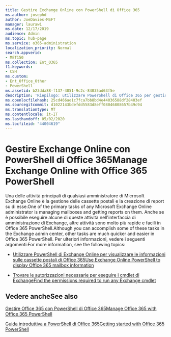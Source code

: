 ```yaml
---
title: Gestire Exchange Online con PowerShell di Office 365
ms.author: josephd
author: JoeDavies-MSFT
manager: laurawi
ms.date: 12/17/2019
audience: Admin
ms.topic: hub-page
ms.service: o365-administration
localization_priority: Normal
search.appverid:
- MET150
ms.collection: Ent_O365
f1.keywords:
- CSH
ms.custom:
- Ent_Office_Other
- PowerShell
ms.assetid: b23dda88-f137-4051-9c2c-84035ad63f5e
description: 'Riepilogo: utilizzare PowerShell di Office 365 per gestire Microsoft Exchange Online, inclusa la visualizzazione della configurazione della cassetta postale e la creazione di report avanzati.'
ms.openlocfilehash: 25cd466ae1c7fca7bb8bd4e44036588df28403ef
ms.sourcegitcommit: d1022143bdefdd5583d8eff08046808657b49c94
ms.translationtype: MT
ms.contentlocale: it-IT
ms.lasthandoff: 05/02/2020
ms.locfileid: "44004619"
---
```

# <a name="manage-exchange-online-with-office-365-powershell"></a><span data-ttu-id="612fb-103">Gestire Exchange Online con PowerShell di Office 365</span><span class="sxs-lookup"><span data-stu-id="612fb-103">Manage Exchange Online with Office 365 PowerShell</span></span>

<span data-ttu-id="612fb-104">Una delle attività principali di qualsiasi amministratore di Microsoft Exchange Online è la gestione delle cassette postali e la creazione di report su di esse.</span><span class="sxs-lookup"><span data-stu-id="612fb-104">One of the primary tasks of any Microsoft Exchange Online administrator is managing mailboxes and getting reports on them.</span></span> <span data-ttu-id="612fb-105">Anche se è possibile eseguire alcune di queste attività nell'interfaccia di amministrazione di Exchange, altre attività sono molto più rapide e facili in Office 365 PowerShell.</span><span class="sxs-lookup"><span data-stu-id="612fb-105">Although you can accomplish some of these tasks in the Exchange admin center, other tasks are much quicker and easier in Office 365 PowerShell.</span></span> <span data-ttu-id="612fb-106">Per ulteriori informazioni, vedere i seguenti argomenti:</span><span class="sxs-lookup"><span data-stu-id="612fb-106">For more information, see the following topics:</span></span>
  
- [<span data-ttu-id="612fb-107">Utilizzare PowerShell di Exchange Online per visualizzare le informazioni sulle cassette postali di Office 365</span><span class="sxs-lookup"><span data-stu-id="612fb-107">Use Exchange Online PowerShell to display Office 365 mailbox information</span></span>](https://docs.microsoft.com/exchange/recipients-in-exchange-online/manage-user-mailboxes/use-powershell-to-display-mailbox-information)
    
- [<span data-ttu-id="612fb-108">Trovare le autorizzazioni necessarie per eseguire i cmdlet di Exchange</span><span class="sxs-lookup"><span data-stu-id="612fb-108">Find the permissions required to run any Exchange cmdlet</span></span>](https://docs.microsoft.com/powershell/exchange/exchange-server/find-exchange-cmdlet-permissions)
    
## <a name="see-also"></a><span data-ttu-id="612fb-109">Vedere anche</span><span class="sxs-lookup"><span data-stu-id="612fb-109">See also</span></span>

[<span data-ttu-id="612fb-110">Gestire Office 365 con PowerShell di Office 365</span><span class="sxs-lookup"><span data-stu-id="612fb-110">Manage Office 365 with Office 365 PowerShell</span></span>](manage-office-365-with-office-365-powershell.md)
  
[<span data-ttu-id="612fb-111">Guida introduttiva a PowerShell di Office 365</span><span class="sxs-lookup"><span data-stu-id="612fb-111">Getting started with Office 365 PowerShell</span></span>](getting-started-with-office-365-powershell.md)

